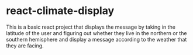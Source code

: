 # react-climate-display
This is a basic react project that displays the message by taking in the latitude of the user and figuring out whether they live in the northern or the southern hemisphere and display a message according to the weather that they are facing.
